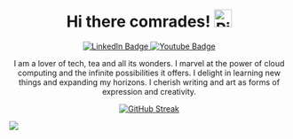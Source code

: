 <htmlk>
<h1 align="center">Hi there comrades! <a href="https://emoji.gg/emoji/1545-pika-hi"><img src="https://cdn3.emoji.gg/emojis/1545-pika-hi.gif" width="32px" height="32px" alt="Pika_Hi"></a></h1>
<div id="badges" align="center">
  <a href="https://www.linkedin.com/in/ong-gabriel-riverine-susanto-8994b2266">
    <img src="https://img.shields.io/badge/LinkedIn-blue?style=for-the-badge&logo=linkedin&logoColor=white" alt="LinkedIn Badge"/>
  </a>
  <a href="https://www.youtube.com/channel/UC5s3FdG5mlgcQ9XofSF8p6w">
    <img src="https://img.shields.io/badge/YouTube-red?style=for-the-badge&logo=youtube&logoColor=white" alt="Youtube Badge"/>
  </a>

</div>
<p align="center">I am a lover of tech, tea and all its wonders. I marvel at the power of cloud computing and the infinite possibilities it offers. I delight in learning new things and expanding my horizons. I cherish writing and art as forms of expression and creativity.</p>
<div align="center">

[![GitHub Streak](https://streak-stats.demolab.com?user=Riveong&theme=dark&hide_border=true&border_radius=5&card_width=500&ring=EBEBEB&background=45%2C005CEB%2CEB2CBE&currStreakNum=EBEBEB&sideLabels=EBEBEB&dates=EBEBEB&currStreakLabel=FFFFFF&fire=FFFFFF)](https://git.io/streak-stats)

</div>
<img src="https://user-images.githubusercontent.com/53504975/258417164-ca62fadf-2fc0-42c8-bb98-ac0c706f8000.png"></html>







